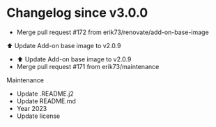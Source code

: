 # Changelog since v3.0.0
- Merge pull request #172 from erik73/renovate/add-on-base-image

⬆️ Update Add-on base image to v2.0.9 
- ⬆️ Update Add-on base image to v2.0.9 
- Merge pull request #171 from erik73/maintenance

Maintenance 
- Update .README.j2 
- Update README.md 
- Year 2023 
- Update license 
